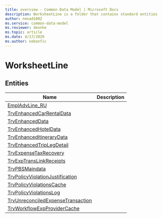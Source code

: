```yaml
---
title: overview - Common Data Model | Microsoft Docs
description: WorksheetLine is a folder that contains standard entities related to the Common Data Model.
author: nenad1002
ms.service: common-data-model
ms.reviewer: deonhe
ms.topic: article
ms.date: 4/17/2020
ms.author: nebanfic
---
```


# WorksheetLine


## Entities

|Name|Description|
|---|---|
|[EmplAdvLine_RU](EmplAdvLine_RU.md)||
|[TrvEnhancedCarRentalData](TrvEnhancedCarRentalData.md)||
|[TrvEnhancedData](TrvEnhancedData.md)||
|[TrvEnhancedHotelData](TrvEnhancedHotelData.md)||
|[TrvEnhancedItineraryData](TrvEnhancedItineraryData.md)||
|[TrvEnhancedTripLegDetail](TrvEnhancedTripLegDetail.md)||
|[TrvExpenseTaxRecovery](TrvExpenseTaxRecovery.md)||
|[TrvExpTransLinkReceipts](TrvExpTransLinkReceipts.md)||
|[TrvPBSMaindata](TrvPBSMaindata.md)||
|[TrvPolicyViolationJustification](TrvPolicyViolationJustification.md)||
|[TrvPolicyViolationsCache](TrvPolicyViolationsCache.md)||
|[TrvPolicyViolationsLog](TrvPolicyViolationsLog.md)||
|[TrvUnreconciledExpenseTransaction](TrvUnreconciledExpenseTransaction.md)||
|[TrvWorkflowExpProviderCache](TrvWorkflowExpProviderCache.md)||
